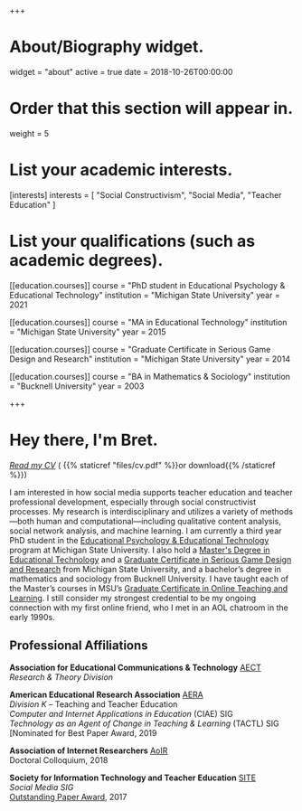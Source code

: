 +++
# About/Biography widget.
widget = "about"
active = true
date = 2018-10-26T00:00:00

# Order that this section will appear in.
weight = 5

# List your academic interests.
[interests]
  interests = [
    "Social Constructivism",
    "Social Media",
    "Teacher Education"
  ]

# List your qualifications (such as academic degrees).
[[education.courses]]
  course = "PhD student in Educational Psychology & Educational Technology"
  institution = "Michigan State University"
  year = 2021

[[education.courses]]
  course = "MA in Educational Technology"
  institution = "Michigan State University"
  year = 2015

[[education.courses]]
  course = "Graduate Certificate in Serious Game Design and Research"
  institution = "Michigan State University"
  year = 2014

[[education.courses]]
  course = "BA in Mathematics & Sociology"
  institution = "Bucknell University"
  year = 2003
 
+++

# Hey there, I'm Bret.



[*Read my CV*](https://bretsw.github.io/post/cv/) (
{{% staticref "files/cv.pdf" %}}or download{{% /staticref %}})

I am interested in how social media supports teacher education and teacher professional development, especially through social constructivist processes.  My research is interdisciplinary and utilizes a variety of methods—both human and computational—including qualitative content analysis, social network analysis, and machine learning. I am currently a third year PhD student in the [Educational Psychology & Educational Technology](http://edutech.educ.msu.edu/) program at Michigan State University. I also hold a [Master's Degree in Educational Technology](http://edutech.educ.msu.edu/programs/masters/)  and a [Graduate Certificate in Serious Game Design and Research](https://gamedev.msu.edu/serious-games/) from Michigan State University, and a bachelor’s degree in mathematics and sociology from Bucknell University. I have taught each of the Master’s courses in MSU’s [Graduate Certificate in Online Teaching and Learning](https://education.msu.edu/cepse/maet/certificates/online-teaching/). I still consider my strongest credential to be my ongoing connection with my first online friend, who I met in an AOL chatroom in the early 1990s. 

## Professional Affiliations

**Association for Educational Communications & Technology** [AECT](https://aect.org/)  
*Research & Theory Division*

**American Educational Research Association** [AERA](https://www.aera.net/)  
*Division K* – Teaching and Teacher Education  
*Computer and Internet Applications in Education* (CIAE) SIG  
*Technology as an Agent of Change in Teaching & Learning* (TACTL) SIG  
<i class="fa fa-trophy"></i> [Nominated for Best Paper Award, 2019

**Association of Internet Researchers** [AoIR](http://aoir.org/)  
<i class="fa fa-graduation-cap"></i> Doctoral Colloquium, 2018

**Society for Information Technology and Teacher Education** [SITE](http://site.aace.org/)  
*Social Media SIG*  
<i class="fa fa-trophy"></i> [Outstanding Paper Award](https://www.learntechlib.org/p/177469/), 2017
